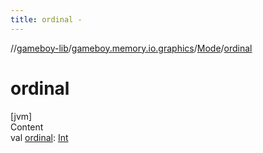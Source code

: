 ```yaml
---
title: ordinal -
---
```

//[gameboy-lib](../../index.md)/[gameboy.memory.io.graphics](../index.md)/[Mode](index.md)/[ordinal](ordinal.md)



# ordinal  
[jvm]  
Content  
val [ordinal](ordinal.md): [Int](https://kotlinlang.org/api/latest/jvm/stdlib/kotlin/-int/index.html)  



